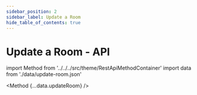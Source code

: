 ```yaml
---
sidebar_position: 2
sidebar_label: Update a Room
hide_table_of_contents: true
---
```


# Update a Room - API

import Method from '../../../src/theme/RestApiMethodContainer'
import data from './data/update-room.json'

<Method
{...data.updateRoom}
/>
